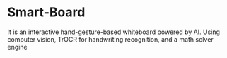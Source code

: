 # Smart-Board
It is an interactive hand-gesture-based whiteboard powered by AI. Using computer vision, TrOCR for handwriting recognition, and a math solver engine
